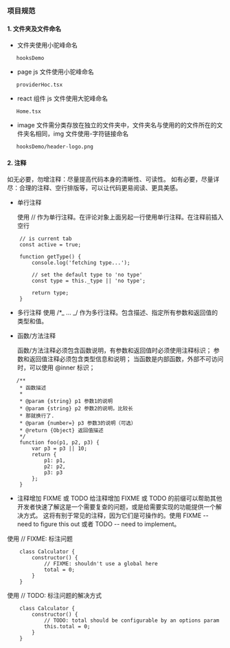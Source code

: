 ### 项目规范

#### 1. 文件夹及文件命名

- 文件夹使用小驼峰命名

```
   hooksDemo
```

- page js 文件使用小驼峰命名

```
   providerHoc.tsx
```

- react 组件 js 文件使用大驼峰命名

```
   Home.tsx
```

- image 文件需分类存放在独立的文件夹中，文件夹名与使用的的文件所在的文件夹名相同，img 文件使用-字符链接命名

```
   hooksDemo/header-logo.png
```

#### 2. 注释

如无必要，勿增注释：尽量提高代码本身的清晰性、可读性。
如有必要，尽量详尽：合理的注释、空行排版等，可以让代码更易阅读、更具美感。

- 单行注释

  使用 // 作为单行注释。在评论对象上面另起一行使用单行注释。在注释前插入空行

```
    // is current tab
    const active = true;

    function getType() {
        console.log('fetching type...');

        // set the default type to 'no type'
        const type = this._type || 'no type';

        return type;
    }
```

- 多行注释
  使用 /\*_ ... _/ 作为多行注释。包含描述、指定所有参数和返回值的类型和值。

- 函数/方法注释

  函数/方法注释必须包含函数说明，有参数和返回值时必须使用注释标识；
  参数和返回值注释必须包含类型信息和说明；
  当函数是内部函数，外部不可访问时，可以使用 @inner 标识；

```
   /**
    * 函数描述
    *
    * @param {string} p1 参数1的说明
    * @param {string} p2 参数2的说明，比较长
    * 那就换行了.
    * @param {number=} p3 参数3的说明（可选）
    * @return {Object} 返回值描述
    */
    function foo(p1, p2, p3) {
        var p3 = p3 || 10;
        return {
            p1: p1,
            p2: p2,
            p3: p3
        };
    }
```

- 注释增加 FIXME 或 TODO
  给注释增加 FIXME 或 TODO 的前缀可以帮助其他开发者快速了解这是一个需要复查的问题，或是给需要实现的功能提供一个解决方式。
  这将有别于常见的注释，因为它们是可操作的。使用 FIXME -- need to figure this out 或者 TODO -- need to implement。

使用 // FIXME: 标注问题

```
    class Calculator {
        constructor() {
            // FIXME: shouldn't use a global here
            total = 0;
        }
    }
```

使用 // TODO: 标注问题的解决方式

```
    class Calculator {
        constructor() {
            // TODO: total should be configurable by an options param
            this.total = 0;
        }
    }
```
